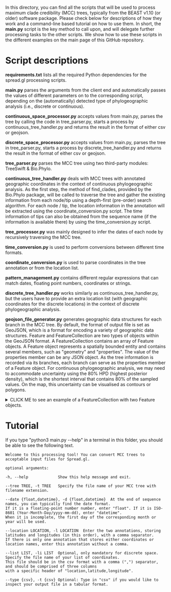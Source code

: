 In this directory, you can find all the scripts that will be used to process maximum clade credibility (MCC) trees, typically from the BEAST v1.10 (or older) software package. Please check below for descriptions of how they work and a command-line based tutorial on how to use them. In short, the **main.py** script is the key method to call upon, and will delegate further processing tasks to the other scripts. We show how to use these scripts in the different examples on the main page of this GitHub repository.

# Script descriptions

**requirements.txt** lists all the required Python dependencies for the spread.gl processing scripts.

**main.py** parses the arguments from the client end and automatically passes the values of different parameters on to the corresponding script, depending on the (automatically) detected type of phylogeographic analysis (i.e., discrete or continuous).

**continuous_space_processor.py** accepts values from main.py, parses the tree by calling the code in tree_parser.py, starts a process by continuous_tree_handler.py and returns the result in the format of either csv or geojson.

**discrete_space_processor.py** accepts values from main.py, parses the tree in tree_parser.py, starts a process by discrete_tree_handler.py and returns the result in the format of either csv or geojson.

**tree_parser.py** parses the MCC tree using two third-party modules: TreeSwift & Bio.Phylo.

**continuous_tree_handler.py** deals with MCC trees with annotated geographic coordinates in the context of continuous phylogeographic analysis. As the first step, the method of find_clades, provided by the Bio.Phylo package, will be called to traverse the tree and gather the existing information from each node/tip using a depth-first (pre-order) search algorithm. For each node / tip, the location information in the annotation will be extracted using the coordinate_conversion.py script. The time information of tips can also be obtained from the sequence name (if the information is available there) by using the time_conversion.py script.

**tree_processor.py** was mainly designed to infer the dates of each node by recursively traversing the MCC tree.

**time_conversion.py** is used to perform conversions between different time formats.

**coordinate_conversion.py** is used to parse coordinates in the tree annotation or from the location list.

**pattern_management.py** contains different regular expressions that can match dates, floating point numbers, coordinates or strings.

**discrete_tree_handler.py** works similarly as continuous_tree_handler.py, but the users have to provide an extra location list (with geographic coordinates for the discrete locations) in the context of discrete phylogeographic analysis.

**geojson_file_generator.py** generates geographic data structures for each branch in the MCC tree. By default, the format of output file is set as GeoJSON, which is a format for encoding a variety of geographic data structures. Feature and FeatureCollection are two types of objects within the GeoJSON format. A FeatureCollection contains an array of Feature objects. A Feature object represents a spatially bounded entity and contains several members, such as "geometry" and "properties". The value of the properties member can be any JSON object. As the tree information is recorded via its branches, each branch can serve as the properties member of a Feature object. For continuous phylogeographic analysis, we may need to accommodate uncertainty using the 80% HPD (highest posterior density), which is the shortest interval that contains 80% of the sampled values. On the map, this uncertainty can be visualised as contours or polygons.

<details><summary>CLICK ME to see an example of a FeatureCollection with two Feature objects.</summary>

```
{
    "type": "FeatureCollection",
    "features": [
        {"type": "Feature",
            "geometry": {
                "type": "Polygon",
                "coordinates": [
                    []
                ]
            },
            "properties": {
                "id":17,
                "duration":0.6207730480719,
                "name":"MH018115|Brazil|ES|VendaNovaDoImigrante|NP|NA|IAL-11_11|2017-01-24",
                "start_time":"2016-06-11 08:40:29",
                "end_time":"2017-01-24 11:59:59",
                "start_latitude":-20.51398598643596,
                "start_longitude":-46.85916960400302,
                "end_latitude":-20.433141927814653,
                "end_longitude":-41.067196968419054
            }
        },
        {"type": "Feature",
            "geometry": {
                "type": "Polygon",
                "coordinates": [
                    [
                        [-48.428766,-21.350363],[-48.606715,-21.256626],[-48.69569,-21.101844],[-48.501579,-21.019836],
                        [-48.339791,-20.870381],[-47.734757,-20.839631],[-47.539018,-20.92914],[-47.472875,-21.139962],
                        [-47.571243,-21.320161],[-47.805942,-21.437464],[-48.072867,-21.44995],[-48.428766,-21.350363]
                    ]
                ]
            },
            "properties": {
                "id":18,
                "duration":0.2150216520605,
                "name":"None",
                "start_time":"2015-11-30 09:37:52",
                "end_time":"2016-02-17 00:18:13",
                "start_latitude":-20.768129100821106,
                "start_longitude":-47.33880273745724,
                "end_latitude":-21.127361903797887,
                "end_longitude":-47.98910670165459
            }
        }
    ]
}
```

</details>

# Tutorial

If you type "python3 main.py --help" in a terminal in this folder, you should be able to see the following text.

    Welcome to this processing tool! You can convert MCC trees to acceptable input files for Spread.gl.

    optional arguments:
    
    -h, --help             Show this help message and exit.
  
    --tree TREE, -t TREE   Specify the file name of your MCC tree with filename extension.
  
    --date {float,datetime}, -d {float,datetime}  At the end of sequence names, you can typically find the date format.  
    If it is a floating-point number number, enter "float". If it is ISO-8601 (Year-Month-Day/yyyy-mm-dd), enter "datetime".  
    When it is incomplete, the first day of the corresponding month or year will be used.
    
    --location LOCATION, -l LOCATION  Enter the two annotations, storing latitudes and longitudes (in this order), with a comma separator.  
    If there is only one annotation that stores either coordinates or location names, enter this annotation without a comma.
  
    --list LIST, -li LIST  Optional, only mandatory for discrete space. Specify the file name of your list of coordinates.  
    This file should be in the csv format with a comma (",") separator, and should be comprised of three columns  
    with a specific header of "location,latitude,longitude".
  
    --type {csv}, -t {csv} Optional: Type in "csv" if you would like to inspect your output file in a tabular format.
